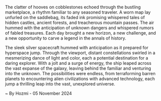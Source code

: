 
The clatter of hooves on cobblestones echoed through the bustling marketplace, a rhythm familiar to any seasoned traveler.  A worn map lay unfurled on the saddlebag, its faded ink promising whispered tales of hidden castles, ancient forests, and treacherous mountain passes. The air hummed with the anticipation of unknown dangers and whispered rumors of fabled treasures.  Each day brought a new horizon, a new challenge, and a new opportunity to carve a legend in the annals of history.

The sleek silver spacecraft hummed with anticipation as it prepared for hyperspace jump. Through the viewport, distant constellations swirled in a mesmerizing dance of light and color, each a potential destination for a daring explorer. With a jolt and a surge of energy, the ship leaped across the vast expanse of the galaxy, leaving behind the familiar and venturing into the unknown.  The possibilities were endless, from terraforming barren planets to encountering alien civilizations with advanced technology, each jump a thrilling leap into the vast, unexplored universe. 

~ By Hozmi - 05 November 2024

